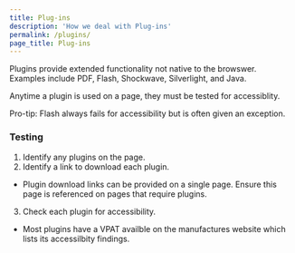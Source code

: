 ```yaml
---
title: Plug-ins
description: 'How we deal with Plug-ins'
permalink: /plugins/
page_title: Plug-ins
---
```

Plugins provide extended functionality not native to the browswer. Examples include PDF, Flash, Shockwave, Silverlight, and Java.

Anytime a plugin is used on a page, they must be tested for accessiblity.

Pro-tip: Flash always fails for accessibility but is often given an exception.

### Testing

1. Identify any plugins on the page.
2. Identify a link to download each plugin.
 * Plugin download links can be provided on a single page. Ensure this page is referenced on pages that require plugins.
3. Check each plugin for accessibility.
  * Most plugins have a VPAT availble on the manufactures website which lists its accessilbity findings.
